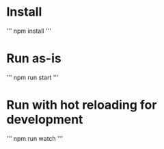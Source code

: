 # Install

'''
npm install
'''

# Run as-is

'''
npm run start
'''

# Run with hot reloading for development

'''
npm run watch
'''

